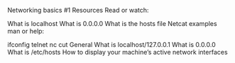 Networking basics #1
Resources
Read or watch:

What is localhost
What is 0.0.0.0
What is the hosts file
Netcat examples
man or help:

ifconfig
telnet
nc
cut
General
What is localhost/127.0.0.1
What is 0.0.0.0
What is /etc/hosts
How to display your machine’s active network interfaces
